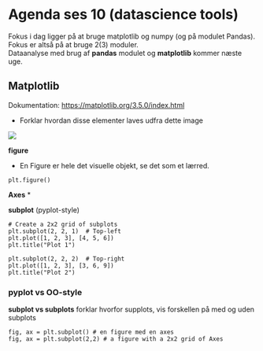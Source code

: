
# Agenda ses 10 (datascience tools)

Fokus i dag ligger på at bruge matplotlib og numpy (og på modulet Pandas). Fokus er altså på at bruge 2(3) moduler.  
Dataanalyse med brug af **pandas** modulet og **matplotlib** kommer næste uge.


## Matplotlib

Dokumentation: https://matplotlib.org/3.5.0/index.html

* Forklar hvordan disse elementer laves udfra dette image

![](https://matplotlib.org/3.5.0/_images/anatomy.png)


**figure**
* En Figure er hele det visuelle objekt, se det som et lærred.

````
plt.figure()
````


**Axes**
* 


**subplot** (pyplot-style)    

````
# Create a 2x2 grid of subplots
plt.subplot(2, 2, 1)  # Top-left
plt.plot([1, 2, 3], [4, 5, 6])
plt.title("Plot 1")

plt.subplot(2, 2, 2)  # Top-right
plt.plot([1, 2, 3], [3, 6, 9])
plt.title("Plot 2")

````



### pyplot vs OO-style

**subplot vs subplots**
forklar hvorfor supplots, vis forskellen på med og uden subplots

```
fig, ax = plt.subplot() # en figure med en axes
fig, ax = plt.subplot(2,2) # a figure with a 2x2 grid of Axes
```

